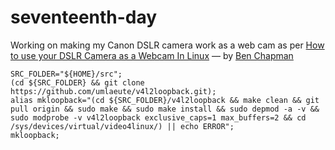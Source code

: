 # seventeenth-day

Working on making my Canon DSLR camera work as a web cam as per [How to use your DSLR Camera as a Webcam In Linux](https://medium.com/nerdery/dslr-webcam-setup-for-linux-9b6d1b79ae22) ― by [Ben Chapman
](https://medium.com/@thisisben)


    SRC_FOLDER="${HOME}/src";
    (cd ${SRC_FOLDER} && git clone https://github.com/umlaeute/v4l2loopback.git);
    alias mkloopback="(cd ${SRC_FOLDER}/v4l2loopback && make clean && git pull origin && sudo make && sudo make install && sudo depmod -a -v && sudo modprobe -v v4l2loopback exclusive_caps=1 max_buffers=2 && cd /sys/devices/virtual/video4linux/) || echo ERROR";
    mkloopback;
